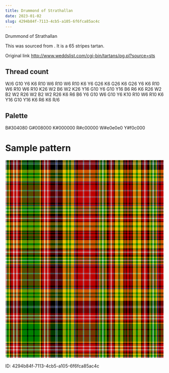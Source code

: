 ```yaml
---
title: Drummond of Strathallan
date: 2023-01-02
slug: 4294b84f-7113-4cb5-a105-6f6fca85ac4c
---
```

Drummond of Strathallan

This was sourced from <no value>.  It is a 65 stripes tartan.

Original link http://www.weddslist.com/cgi-bin/tartans/pg.pl?source=sts

## Thread count
W/6 G10 Y6 K6 R10 W6 R10 W6 R10 K6 Y6 G26 K6 G26 K6 G26 Y6 K6 R10 W6 R10 W6 R10 K26 W2 B6 W2 K26 Y16 G10 Y6 G10 Y16 B6 R6 K6 R26 W2 B2 W2 R26 W2 B2 W2 R26 K6 R6 B6 Y6 G10 W6 G10 Y6 K10 R10 W6 R10 K6 Y16 G10 Y16 K6 R6 K6 R/6

## Palette
B#304080 G#008000 K#000000 R#c00000 W#e0e0e0 Y#f0c000

# Sample pattern

![Tartan detail](tartan.png "W/6 G10 Y6 K6 R10 W6 R10 W6 R10 K6 Y6 G26 K6 G26 K6 G26 Y6 K6 R10 W6 R10 W6 R10 K26 W2 B6 W2 K26 Y16 G10 Y6 G10 Y16 B6 R6 K6 R26 W2 B2 W2 R26 W2 B2 W2 R26 K6 R6 B6 Y6 G10 W6 G10 Y6 K10 R10 W6 R10 K6 Y16 G10 Y16 K6 R6 K6 R/6 tartan")

ID: 4294b84f-7113-4cb5-a105-6f6fca85ac4c